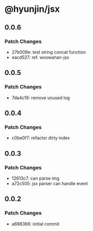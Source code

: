 # @hyunjin/jsx

## 0.0.6

### Patch Changes

- 27b009e: test string concat function
- eacd527: ref. woowahan-jsx

## 0.0.5

### Patch Changes

- 7da4c19: remove unused log

## 0.0.4

### Patch Changes

- c0be0f7: refactor dirty index

## 0.0.3

### Patch Changes

- 12613c7: can parse img
- a72c505: jsx parser can handle event

## 0.0.2

### Patch Changes

- a698366: initial commit
